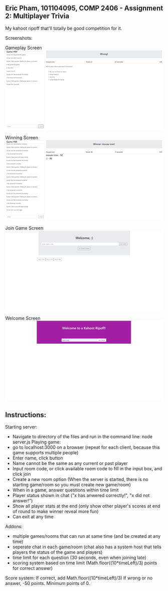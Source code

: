 Eric Pham, 101104095, COMP 2406 - Assignment 2: Multiplayer Trivia
----------------------------
My kahoot ripoff that'll totally be good competition for it.

Screenshots:

Gameplay Screen
![gameplay](/images/triviaGameplay.png)

Winning Screen
![winner](/images/triviaWinner.png)

Join Game Screen
![joining](/images/triviaSign.png)

Welcome Screen
![welcome](/images/triviaMenu.png)

Instructions:
-------------
Starting server:
- Navigate to directory of the files and run in the command line: node server.js
Playing game:
- go to localhost:3000 on a browser (repeat for each client, because this game supports multiple people)
- Enter name, click button
- Name cannot be the same as any current or past player
- Input room code, or click available room code to fill in the input box, and click join
- Create a new room option (When the server is started, there is no starting game/room so you must create new game/room)
- When in a game, answer questions within time limit
- Player status shown in chat ("x has anwered correctly!", "x did not answer!")
- Show all player stats at the end (only show other player's scores at end of round to make winner reveal more fun)
- Can exit at any time

Addons:
- multiple games/rooms that can run at same time (and be created at any time)
- seperate chat in each game/room (chat also has a system host that tells players the status of the game and players)
- time limit for each question (30 seconds, even when joining late)
- scoring system based on time limit (Math.floor((10*timeLeft)/3) points for correct answer)

Score system:
If correct, add Math.floor((10*timeLeft)/3)
If wrong or no answer, -50 points. Minimum points of 0.
